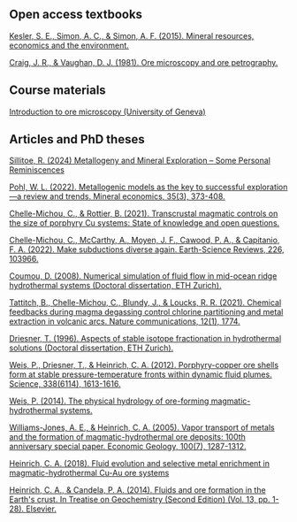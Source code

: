 ## Open access textbooks

[Kesler, S. E., Simon, A. C., & Simon, A. F. (2015). Mineral resources, economics and the environment.](https://deepblue.lib.umich.edu/handle/2027.42/192747)

[Craig, J. R., & Vaughan, D. J. (1981). Ore microscopy and ore petrography.](http://www.minsocam.org/msa/OpenAccess_publications/Craig_Vaughan/)


## Course materials
[Introduction to ore microscopy (University of Geneva)](https://www.unige.ch/sciences/terre/research/Groups/mineral_resources/opaques/opaques_menu.php)

## Articles and PhD theses

[Sillitoe, R. (2024) Metallogeny and Mineral Exploration – Some Personal Reminiscences](https://www.geochemicalperspectives.org/online/v13n1/)

[Pohl, W. L. (2022). Metallogenic models as the key to successful exploration—a review and trends. Mineral economics, 35(3), 373-408.](https://link.springer.com/article/10.1007/s13563-022-00325-3)

[Chelle-Michou, C., & Rottier, B. (2021). Transcrustal magmatic controls on the size of porphyry Cu systems: State of knowledge and open questions.](https://www.research-collection.ethz.ch/handle/20.500.11850/527320)

[Chelle-Michou, C., McCarthy, A., Moyen, J. F., Cawood, P. A., & Capitanio, F. A. (2022). Make subductions diverse again. Earth-Science Reviews, 226, 103966.](https://www.research-collection.ethz.ch/handle/20.500.11850/534157)

[Coumou, D. (2008). Numerical simulation of fluid flow in mid-ocean ridge hydrothermal systems (Doctoral dissertation, ETH Zurich).](https://www.research-collection.ethz.ch/handle/20.500.11850/15053)

[Tattitch, B., Chelle-Michou, C., Blundy, J., & Loucks, R. R. (2021). Chemical feedbacks during magma degassing control chlorine partitioning and metal extraction in volcanic arcs. Nature communications, 12(1), 1774.](https://www.research-collection.ethz.ch/handle/20.500.11850/476704)

[Driesner, T. (1996). Aspects of stable isotope fractionation in hydrothermal solutions (Doctoral dissertation, ETH Zurich).](https://www.research-collection.ethz.ch/handle/20.500.11850/143184)

[Weis, P., Driesner, T., & Heinrich, C. A. (2012). Porphyry-copper ore shells form at stable pressure-temperature fronts within dynamic fluid plumes. Science, 338(6114), 1613-1616.](https://www.research-collection.ethz.ch/handle/20.500.11850/60799)

[Weis, P. (2014). The physical hydrology of ore-forming magmatic-hydrothermal systems.](https://www.research-collection.ethz.ch/handle/20.500.11850/96625)

[Williams-Jones, A. E., & Heinrich, C. A. (2005). Vapor transport of metals and the formation of magmatic-hydrothermal ore deposits: 100th anniversary special paper. Economic Geology, 100(7), 1287-1312.](https://www.research-collection.ethz.ch/handle/20.500.11850/34971)

[Heinrich, C. A. (2018).  Fluid evolution and selective metal enrichment in magmatic-hydrothermal Cu-Au ore systems](https://www.research-collection.ethz.ch/handle/20.500.11850/294258)

[Heinrich, C. A., & Candela, P. A. (2014). Fluids and ore formation in the Earth's crust. In Treatise on Geochemistry (Second Edition) (Vol. 13, pp. 1-28). Elsevier.](https://www.research-collection.ethz.ch/handle/20.500.11850/95425)

